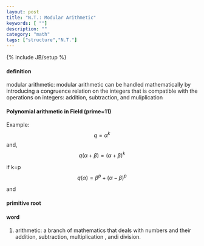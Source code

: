 ```yaml
---
layout: post
title: "N.T.: Modular Arithmetic"
keywords: [ ""]
description: ""
category: "math"
tags: ["structure","N.T."]
---
```

{% include JB/setup %}


#### definition
modular arithmetic: modular arithmetic can be handled mathematically by introducing a congruence relation
on the integers that is compatible with the operations on integers: addition, subtraction, and muliplication


#### Polynomial arithmetic in Field (prime=11)
Example:
$$
q=\alpha^{k}
$$
and, <br />
$$
q(\alpha + \beta) = (\alpha + \beta)^{k}
$$

if k=p <br />
$$
q(\alpha) = \beta^{p}+(\alpha - \beta)^p
$$

and 

#### primitive root


#### word
1. arithmetic: a branch of mathematics that deals with numbers and their addition, subtraction, multiplication
, andi division.
